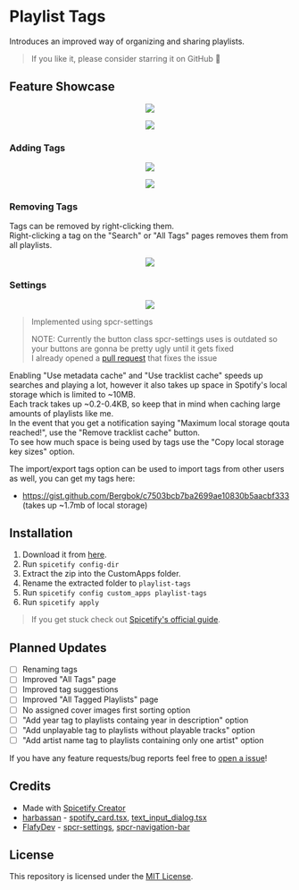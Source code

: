 # Playlist Tags

Introduces an improved way of organizing and sharing playlists.

> If you like it, please consider starring it on GitHub 🌟

## Feature Showcase

<p align="center">
  <img src="https://github.com/Bergbok/Spicetify-Creations/assets/66174189/eed6d3ca-af03-4728-be08-0031002c7355"/></img>
</p>
<p align="center">
  <img src="https://github.com/Bergbok/Spicetify-Creations/assets/66174189/d1f0a204-6f3e-460e-8e5b-dc756d9c584e"/></img>
</p>

### Adding Tags

<p align="center">
  <img src="https://github.com/Bergbok/Spicetify-Creations/assets/66174189/df48a94e-a8f3-4c52-a7b6-5dbf194f0a52"/></img>
</p>
<p align="center">
  <img src="https://github.com/Bergbok/Spicetify-Creations/assets/66174189/5519b3ff-6e0b-4be4-aa70-0aca43ef2880"/></img>
</p>

### Removing Tags

Tags can be removed by right-clicking them.
<br>
Right-clicking a tag on the "Search" or "All Tags" pages removes them from all playlists.

<p align="center">
  <img src="https://github.com/Bergbok/Spicetify-Creations/assets/66174189/d3f45537-c508-42aa-b4bf-5a860e352649"/></img>
</p>

### Settings

<p align="center">
  <img src="https://github.com/Bergbok/Spicetify-Creations/assets/66174189/5a3e0091-4792-47e4-acdb-1317fb0e5b64"/></img>
</p>

> Implemented using spcr-settings
> 
> NOTE:
> Currently the button class spcr-settings uses is outdated so your buttons are gonna be pretty ugly until it gets fixed <br>
> I already opened a [pull request](https://github.com/FlafyDev/spicetify-creator-plugins/pull/10) that fixes the issue

Enabling "Use metadata cache" and "Use tracklist cache" speeds up searches and playing a lot, however it also takes up space in Spotify's local storage which is limited to ~10MB. 
<br>
Each track takes up ~0.2-0.4KB, so keep that in mind when caching large amounts of playlists like me. 
<br>
In the event that you get a notification saying "Maximum local storage qouta reached!", use the "Remove tracklist cache" button.
<br>
To see how much space is being used by tags use the "Copy local storage key sizes" option.

The import/export tags option can be used to import tags from other users as well, you can get my tags here: 
- https://gist.github.com/Bergbok/c7503bcb7ba2699ae10830b5aacbf333 (takes up ~1.7mb of local storage)

## Installation

1. Download it from [here](https://github.com/Bergbok/Spicetify-Creations/archive/refs/heads/dist/playlist-tags.zip).
2. Run `spicetify config-dir`
3. Extract the zip into the CustomApps folder.
4. Rename the extracted folder to `playlist-tags`
5. Run `spicetify config custom_apps playlist-tags`
6. Run `spicetify apply`

> If you get stuck check out [Spicetify's official guide](https://spicetify.app/docs/advanced-usage/custom-apps/).

## Planned Updates

- [ ] Renaming tags
- [ ] Improved "All Tags" page
- [ ] Improved tag suggestions
- [ ] Improved "All Tagged Playlists" page
- [ ] No assigned cover images first sorting option
- [ ] "Add year tag to playlists containg year in description" option
- [ ] "Add unplayable tag to playlists without playable tracks" option
- [ ] "Add artist name tag to playlists containing only one artist" option

If you have any feature requests/bug reports feel free to [open a issue](https://github.com/Bergbok/Spicetify-Creations/issues/new/choose)!

## Credits

- Made with [Spicetify Creator](https://github.com/FlafyDev/spicetify-creator)
- [harbassan](https://github.com/harbassan/) -  [spotify_card.tsx](https://github.com/harbassan/spicetify-apps/blob/main/shared/components/spotify_card.tsx), [text_input_dialog.tsx](https://github.com/harbassan/spicetify-apps/blob/main/library/src/components/text_input_dialog.tsx)
- [FlafyDev](https://github.com/FlafyDev) - [spcr-settings](https://github.com/FlafyDev/spicetify-creator-plugins/tree/main/packages/spcr-settings), [spcr-navigation-bar](https://github.com/FlafyDev/spicetify-creator-plugins/tree/main/packages/spcr-navigation-bar)

## License

This repository is licensed under the [MIT License](https://github.com/Bergbok/Spicetify-Creations/blob/main/LICENSE).
